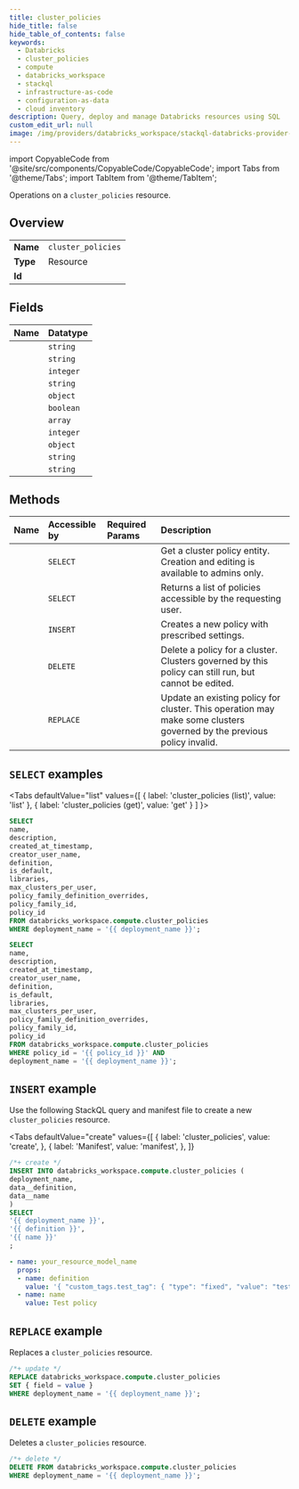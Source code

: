 ```yaml
---
title: cluster_policies
hide_title: false
hide_table_of_contents: false
keywords:
  - Databricks
  - cluster_policies
  - compute
  - databricks_workspace
  - stackql
  - infrastructure-as-code
  - configuration-as-data
  - cloud inventory
description: Query, deploy and manage Databricks resources using SQL
custom_edit_url: null
image: /img/providers/databricks_workspace/stackql-databricks-provider-featured-image.png
---
```


import CopyableCode from '@site/src/components/CopyableCode/CopyableCode';
import Tabs from '@theme/Tabs';
import TabItem from '@theme/TabItem';

Operations on a <code>cluster_policies</code> resource.  

## Overview
<table><tbody>
<tr><td><b>Name</b></td><td><code>cluster_policies</code></td></tr>
<tr><td><b>Type</b></td><td>Resource</td></tr>
<tr><td><b>Id</b></td><td><CopyableCode code="databricks_workspace.compute.cluster_policies" /></td></tr>
</tbody></table>

## Fields
| Name | Datatype |
|:-----|:---------|
| <CopyableCode code="name" /> | `string` |
| <CopyableCode code="description" /> | `string` |
| <CopyableCode code="created_at_timestamp" /> | `integer` |
| <CopyableCode code="creator_user_name" /> | `string` |
| <CopyableCode code="definition" /> | `object` |
| <CopyableCode code="is_default" /> | `boolean` |
| <CopyableCode code="libraries" /> | `array` |
| <CopyableCode code="max_clusters_per_user" /> | `integer` |
| <CopyableCode code="policy_family_definition_overrides" /> | `object` |
| <CopyableCode code="policy_family_id" /> | `string` |
| <CopyableCode code="policy_id" /> | `string` |

## Methods
| Name | Accessible by | Required Params | Description |
|:-----|:--------------|:----------------|:------------|
| <CopyableCode code="get" /> | `SELECT` | <CopyableCode code="policy_id, deployment_name" /> | Get a cluster policy entity. Creation and editing is available to admins only. |
| <CopyableCode code="list" /> | `SELECT` | <CopyableCode code="deployment_name" /> | Returns a list of policies accessible by the requesting user. |
| <CopyableCode code="create" /> | `INSERT` | <CopyableCode code="deployment_name" /> | Creates a new policy with prescribed settings. |
| <CopyableCode code="delete" /> | `DELETE` | <CopyableCode code="deployment_name" /> | Delete a policy for a cluster. Clusters governed by this policy can still run, but cannot be edited. |
| <CopyableCode code="edit" /> | `REPLACE` | <CopyableCode code="deployment_name" /> | Update an existing policy for cluster. This operation may make some clusters governed by the previous policy invalid. |

## `SELECT` examples

<Tabs
    defaultValue="list"
    values={[
        { label: 'cluster_policies (list)', value: 'list' },
        { label: 'cluster_policies (get)', value: 'get' }
    ]
}>
<TabItem value="list">

```sql
SELECT
name,
description,
created_at_timestamp,
creator_user_name,
definition,
is_default,
libraries,
max_clusters_per_user,
policy_family_definition_overrides,
policy_family_id,
policy_id
FROM databricks_workspace.compute.cluster_policies
WHERE deployment_name = '{{ deployment_name }}';
```

</TabItem>
<TabItem value="get">

```sql
SELECT
name,
description,
created_at_timestamp,
creator_user_name,
definition,
is_default,
libraries,
max_clusters_per_user,
policy_family_definition_overrides,
policy_family_id,
policy_id
FROM databricks_workspace.compute.cluster_policies
WHERE policy_id = '{{ policy_id }}' AND
deployment_name = '{{ deployment_name }}';
```

</TabItem>
</Tabs>

## `INSERT` example

Use the following StackQL query and manifest file to create a new <code>cluster_policies</code> resource.

<Tabs
    defaultValue="create"
    values={[
        { label: 'cluster_policies', value: 'create', },
        { label: 'Manifest', value: 'manifest', },
    ]}
>
<TabItem value="create">

```sql
/*+ create */
INSERT INTO databricks_workspace.compute.cluster_policies (
deployment_name,
data__definition,
data__name
)
SELECT 
'{{ deployment_name }}',
'{{ definition }}',
'{{ name }}'
;
```

</TabItem>
<TabItem value="manifest">

```yaml
- name: your_resource_model_name
  props:
  - name: definition
    value: '{ "custom_tags.test_tag": { "type": "fixed", "value": "test_value" } }'
  - name: name
    value: Test policy

```

</TabItem>
</Tabs>

## `REPLACE` example

Replaces a <code>cluster_policies</code> resource.

```sql
/*+ update */
REPLACE databricks_workspace.compute.cluster_policies
SET { field = value }
WHERE deployment_name = '{{ deployment_name }}';
```

## `DELETE` example

Deletes a <code>cluster_policies</code> resource.

```sql
/*+ delete */
DELETE FROM databricks_workspace.compute.cluster_policies
WHERE deployment_name = '{{ deployment_name }}';
```
